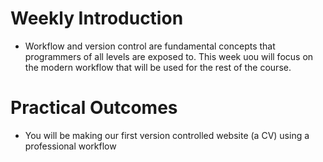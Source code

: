 # Weekly Introduction

- Workflow and version control are fundamental concepts that programmers of all levels
  are exposed to. This week uou will focus on the modern workflow that will be used for the rest of the course.     

# Practical Outcomes 

- You will be making our first version controlled website (a CV) using 
a professional workflow



